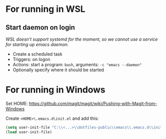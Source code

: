 # For running in WSL
## Start daemon on login

_WSL doesn't support systemd for the moment, so we cannot use a service for starting up emacs daemon._

* Create a scheduled task
* Triggers: on logon
* Actions: start a program: `bash`, arguments: `-c "emacs --daemon"`
* Optionally specify where it should be started

# For running in Windows

Set HOME: https://github.com/magit/magit/wiki/Pushing-with-Magit-from-Windows

Create `<HOME>\.emacs.d\init.el` and add this:

``` lisp
(setq user-init-file "C:\\<...>\\dotfiles-public\\emacs\\.emacs.d\\init.el")
(load user-init-file)
```
